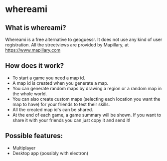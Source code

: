 # whereami
## What is whereami?
Whereami is a free alternative to geoguessr. It does not use any kind of user registration. All the streetviews are provided by Mapillary, at https://www.mapillary.com

## How does it work?
* To start a game you need a map id. 
* A map id is created when you generate a map. 
* You can generate random maps by drawing a region or a random map in the whole world.
* You can also create custom maps (selecting each location you want the map to have) for your friends to test their skills. 
* All the created map id's can be shared.
* At the end of each game, a game summary will be shown. If you want to share it with your friends you can just copy it and send it!

## Possible features:
* Multiplayer
* Desktop app (possibly with electron)
